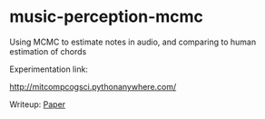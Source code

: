 # music-perception-mcmc
Using MCMC to estimate notes in audio, and comparing to human estimation of chords

Experimentation link:

http://mitcompcogsci.pythonanywhere.com/

Writeup:
[Paper](human-relative-pitch.pdf)
